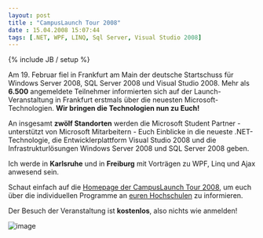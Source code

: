 ```yaml
---
layout: post
title : "CampusLaunch Tour 2008"
date : 15.04.2008 15:07:44
tags: [.NET, WPF, LINQ, Sql Server, Visual Studio 2008]
---
```

{% include JB / setup %}

Am 19. Februar fiel in Frankfurt am Main der deutsche Startschuss für Windows Server 2008, SQL Server 2008 und Visual Studio 2008. Mehr als **6.500** angemeldete Teilnehmer informierten sich auf der Launch-Veranstaltung in Frankfurt erstmals über die neuesten Microsoft-Technologien. **Wir bringen die Technologien nun zu Euch!**  

An insgesamt **zwölf Standorten** werden die Microsoft Student Partner - unterstützt von Microsoft Mitarbeitern - Euch Einblicke in die neueste .NET-Technologie, die Entwicklerplattform Visual Studio 2008 und die Infrastrukturlösungen Windows Server 2008 und SQL Server 2008 geben. 

Ich werde in **Karlsruhe** und in **Freiburg** mit Vorträgen zu WPF, Linq und Ajax anwesend sein. 

Schaut einfach auf die [Homepage der CampusLaunch Tour 2008](http://www.studentprogram.de/roadshow08/), um euch über die individuellen Programme an [euren Hochschulen](http://www.studentprogram.de/roadshow08/locations.aspx) zu informieren. 

Der Besuch der Veranstaltung ist **kostenlos**, also nichts wie anmelden! 

![image](http://www.vb-magazin.de/forums/blogs/janm/WindowsLiveWriter/CampusLaunchTour2008_D4BA/image_3.png)
